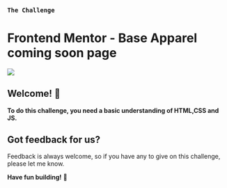 ### `The Challenge`

# Frontend Mentor - Base Apparel coming soon page

![](https://repository-images.githubusercontent.com/384582531/13459700-e0f1-11eb-97e1-69448844cb73)

## Welcome! 👋

**To do this challenge, you need a basic understanding of HTML,CSS and JS.**

## Got feedback for us?

Feedback is always welcome, so if you have any to give on this challenge, please let me know.

**Have fun building!** 🚀

